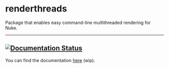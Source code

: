 # renderthreads
Package that enables easy command-line multithreaded rendering for Nuke.

----------------------------------------------
[![Documentation Status](https://readthedocs.org/projects/renderthreads/badge/?version=latest)](https://readthedocs.org/projects/renderthreads/?badge=latest)
----------------------------------------------

You can find the documentation [here](http://renderthreads.readthedocs.org/) (wip).